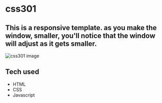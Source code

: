 # css301

## This is a responsive template. as you make the window, smaller, you'll notice that the window will adjust as it gets smaller.

![css301 image](cssphoto.png)
## Tech used
- HTML
- CSS
- Javascript
